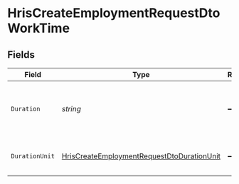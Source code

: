 # HrisCreateEmploymentRequestDtoWorkTime


## Fields

| Field                                                                                                               | Type                                                                                                                | Required                                                                                                            | Description                                                                                                         | Example                                                                                                             |
| ------------------------------------------------------------------------------------------------------------------- | ------------------------------------------------------------------------------------------------------------------- | ------------------------------------------------------------------------------------------------------------------- | ------------------------------------------------------------------------------------------------------------------- | ------------------------------------------------------------------------------------------------------------------- |
| `Duration`                                                                                                          | *string*                                                                                                            | :heavy_minus_sign:                                                                                                  | The work time duration in ISO 8601 duration format                                                                  | P0Y0M0DT8H0M0S                                                                                                      |
| `DurationUnit`                                                                                                      | [HrisCreateEmploymentRequestDtoDurationUnit](../../Models/Components/HrisCreateEmploymentRequestDtoDurationUnit.md) | :heavy_minus_sign:                                                                                                  | The duration unit of the work time                                                                                  | month                                                                                                               |